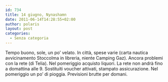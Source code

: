 ```yaml
---
id: 734
title: 14 giugno, Nynashamn
date: 2011-06-14T14:28:55+02:00
author: polaris
layout: post
categories:
  - Senza categoria
---
```

Tempo buono, sole, un po&#8217; velato. In città, spese varie (carta nautica avvicinamento Stoccolma in libreria, niente Camping Gaz). Ancora problemi con la rete (di Telia). Nel pomeriggio acquisto liquori. La rete non andrà fino a domattina alle 9. Sostituiti voucher attivati, stampato assicurazione. Nel pomeriggio un po&#8217; di pioggia. Previsioni brutte per domani.